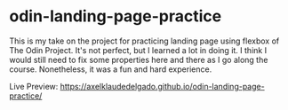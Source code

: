 # odin-landing-page-practice

This is my take on the project for practicing landing page using flexbox of The Odin Project. It's not perfect, but I learned a lot in doing it. I think I would still need to fix some properties here and there as I go along the course. Nonetheless, it was a fun and hard experience.

Live Preview: https://axelklaudedelgado.github.io/odin-landing-page-practice/
